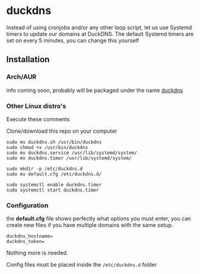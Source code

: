 # duckdns
Instead of using cronjobs and/or any other loop script, let us use Systemd timers to update our domains at DuckDNS. The default Systemd timers are set on every 5 minutes, you can change this yourself

## Installation

### Arch/AUR
info coming soon, probably will be packaged under the name [duckdns](https://aur.archlinux.org/packages/?O=0&K=duckdns)

### Other Linux distro's

Execute these comments

Clone/download this repo on your computer

	sudo mv duckdns.sh /usr/bin/duckdns
	sudo chmod +x /usr/bin/duckdns
	sudo mv duckdns.service /usr/lib/systemd/system/
	sudo mv duckdns.timer /usr/lib/systemd/system/

	sudo mkdir -p /etc/duckdns.d
	sudo mv default.cfg /etc/duckdns.d/

	sudo systemctl enable duckdns.timer
	sudo systemctl start duckdns.timer


### Configuration

the **default.cfg** file shows perfectly what options you must enter, you can create new files if you have multiple domains with the same setup.

	duckdns_hostname=
	duckdns_token=

Nothing more is needed.

Config files must be placed inside the `/etc/duckdns.d`  folder
